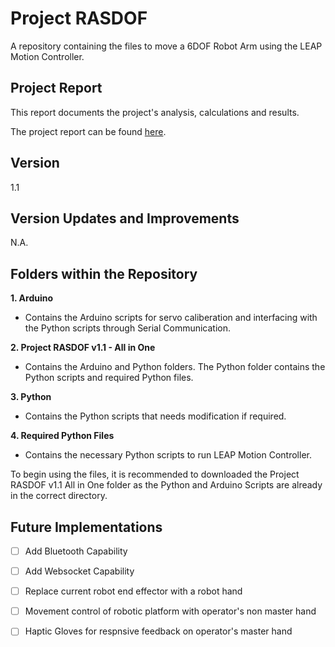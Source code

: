 # Project RASDOF
A repository containing the files to move a 6DOF Robot Arm using the LEAP Motion Controller.

## Project Report
This report documents the project's analysis, calculations and results. 

The project report can be found [here](https://docs.google.com/document/d/17nsAcFaOkZNiIQ-9kArN_2-9rsQgJNsoiEjj_89Melo/edit#).

## Version
1.1

## Version Updates and Improvements
N.A.

## Folders within the Repository

**1. Arduino**               
- Contains the Arduino scripts for servo caliberation and interfacing with the Python scripts through Serial Communication.

**2. Project RASDOF v1.1 - All in One**
- Contains the Arduino and Python folders. The Python folder contains the Python scripts and required Python files.

**3. Python**                            
- Contains the Python scripts that needs modification if required.

**4. Required Python Files** 
- Contains the necessary Python scripts to run LEAP Motion Controller.

To begin using the files, it is recommended to downloaded the Project RASDOF v1.1 All in One folder as the Python and Arduino Scripts are already in the correct directory.

## Future Implementations
- [ ] Add Bluetooth Capability
- [ ] Add Websocket Capability
- [ ] Replace current robot end effector with a robot hand
- [ ] Movement control of robotic platform with operator's non master hand
- [ ] Haptic Gloves for respnsive feedback on operator's master hand

